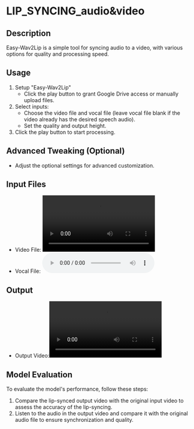 # LIP_SYNCING_audio&video

## Description
Easy-Wav2Lip is a simple tool for syncing audio to a video, with various options for quality and processing speed.

## Usage
1. Setup "Easy-Wav2Lip"
   - Click the play button to grant Google Drive access or manually upload files.
2. Select inputs:
   - Choose the video file and vocal file (leave vocal file blank if the video already has the desired speech audio).
   - Set the quality and output height.
3. Click the play button to start processing.

## Advanced Tweaking (Optional)
- Adjust the optional settings for advanced customization.

## Input Files
- Video File: ![Input Video](https://github.com/pavankumarcn66/lip-syncing/blob/main/inputvideo.mp4)
- Vocal File: ![Input Audio](https://github.com/pavankumarcn66/lip-syncing/blob/main/audio.wav)


## Output
- Output Video:![Output Video](https://github.com/pavankumarcn66/lip-syncing/blob/main/outputvideoo.mp4)

## Model Evaluation
To evaluate the model's performance, follow these steps:
1. Compare the lip-synced output video with the original input video to assess the accuracy of the lip-syncing.
2. Listen to the audio in the output video and compare it with the original audio file to ensure synchronization and quality.


